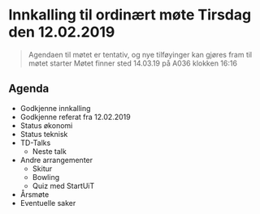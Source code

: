# Innkalling til ordinært møte Tirsdag den 12.02.2019
> Agendaen til møtet er tentativ, og nye tilføyinger kan gjøres fram til møtet starter
> Møtet finner sted 14.03.19 på A036 klokken 16:16

## Agenda
* Godkjenne innkalling
* Godkjenne referat fra 12.02.2019
* Status økonomi
* Status teknisk
* TD-Talks
    * Neste talk
* Andre arrangementer
  * Skitur
  * Bowling
  * Quiz med StartUiT
* Årsmøte
* Eventuelle saker
